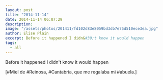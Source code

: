 ```yaml
---
layout: post
title: "2014-11-14"
date: 2014-11-14 06:07:29
description: 
image: "/assets/photos/201411/fd102d83e8059bd3db7e75d510ece3ea.jpg"
author: Elise Plain
excerpt: Before it happened I didn&#39;t know it would happen
tags: 
  - all
---
```


Before it happened I didn&#39;t know it would happen
<p></p>
<p>[#Miel de #Reinosa, #Cantabria, que me regalaba mi #abuela.]</p>